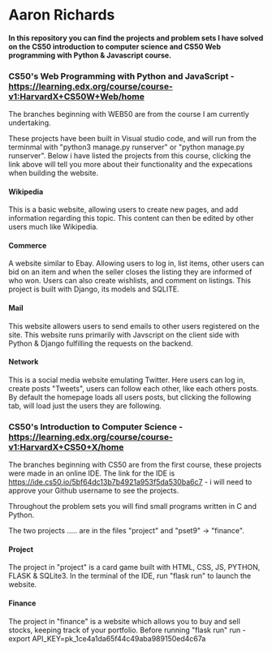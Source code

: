 # Aaron Richards

#### In this repository you can find the projects and problem sets I have solved on the CS50 introduction to computer science and CS50 Web programming with Python & Javascript course.

### CS50's Web Programming with Python and JavaScript - https://learning.edx.org/course/course-v1:HarvardX+CS50W+Web/home

The branches beginning with WEB50 are from the course I am currently undertaking. 

These projects have been built in Visual studio code, and will run from the terminmal with "python3 manage.py runserver" or "python manage.py runserver".
Below i have listed the projects from this course, clicking the link above will tell you more about their functionality and the expecations when building the website. 

#### Wikipedia
This is a basic website, allowing users to create new pages, and add information regarding this topic. This content can then be edited by other users much like Wikipedia. 

#### Commerce
A website similar to Ebay. Allowing users to log in, list items, other users can bid on an item and when the seller closes the listing they are informed of who won. Users can also create wishlists, and comment on listings. This project is built with Django, its models and SQLITE. 

#### Mail
This website allowers users to send emails to other users registered on the site. This website runs primarily with Javscript on the client side with Python & Django fulfilling the requests on the backend.

#### Network
This is a social media website emulating Twitter. Here users can log in, create posts "Tweets", users can follow each other, like each others posts. By default the homepage loads all users posts, but clicking the following tab, will load just the users they are following. 


### CS50's Introduction to Computer Science - https://learning.edx.org/course/course-v1:HarvardX+CS50+X/home

The branches beginning with CS50 are from the first course, these projects were made in an online IDE. The link for the IDE is https://ide.cs50.io/5bf64dc13b7b4921a953f5da530ba6c7 - i will need to approve your Github username to see the projects. 

Throughout the problem sets you will find small programs written in C and Python. 

The two projects ..... are in the files "project" and "pset9" -> "finance".

#### Project
The project in "project" is a card game built with HTML, CSS, JS, PYTHON, FLASK & SQLite3. In the terminal of the IDE, run "flask run" to launch the website. 

#### Finance
The project in "finance" is a website which allows you to buy and sell stocks, keeping track of your portfolio. 
Before running "flask run" run - export API_KEY=pk_1ce4a1da65f44c49aba989150ed4c67a
 


